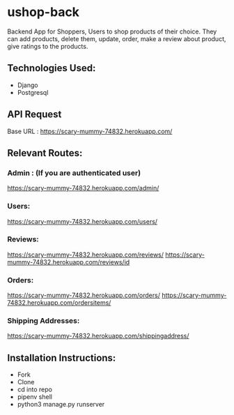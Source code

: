 # ushop-back
Backend App for Shoppers, Users to shop products of their choice. They can add products, delete them, update, order, make a review about product, give ratings to the products.
## Technologies Used:
- Django
- Postgresql
## API Request
Base URL : https://scary-mummy-74832.herokuapp.com/
## Relevant Routes: 
### Admin : (If you are authenticated user)
https://scary-mummy-74832.herokuapp.com/admin/
### Users: 
https://scary-mummy-74832.herokuapp.com/users/
### Reviews:
https://scary-mummy-74832.herokuapp.com/reviews/
https://scary-mummy-74832.herokuapp.com/reviews/id
### Orders:
https://scary-mummy-74832.herokuapp.com/orders/
https://scary-mummy-74832.herokuapp.com/ordersitems/
### Shipping Addresses:
https://scary-mummy-74832.herokuapp.com/shippingaddress/
## Installation Instructions:
- Fork
- Clone
- cd into repo
- pipenv shell
- python3 manage.py runserver


